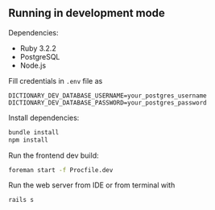 ## Running in development mode

Dependencies:
- Ruby 3.2.2
- PostgreSQL
- Node.js

Fill credentials in `.env` file as
```
DICTIONARY_DEV_DATABASE_USERNAME=your_postgres_username
DICTIONARY_DEV_DATABASE_PASSWORD=your_postgres_password
```

Install dependencies:
```bash
bundle install
npm install
```
Run the frontend dev build:

```bash
foreman start -f Procfile.dev
```

Run the web server from IDE or from terminal with
```bash
rails s
```